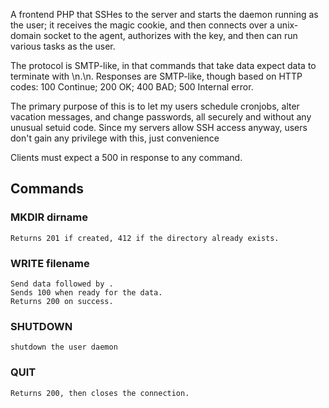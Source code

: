 A frontend PHP that SSHes to the server and starts the daemon running as the
user; it receives the magic cookie, and then connects over a unix-domain socket
to the agent, authorizes with the key, and then can run various tasks as the
user.

The protocol is SMTP-like, in that commands that take data expect data to
terminate with \n.\n. Responses are SMTP-like, though based on HTTP codes: 100
Continue; 200 OK; 400 BAD; 500 Internal error.

The primary purpose of this is to let my users schedule cronjobs, alter
vacation messages, and change passwords, all securely and without any unusual
setuid code.  Since my servers allow SSH access anyway, users don't gain any
privilege with this, just convenience

Clients must expect a 500 in response to any command.

## Commands

### MKDIR dirname
	Returns 201 if created, 412 if the directory already exists.

### WRITE filename
	Send data followed by .
	Sends 100 when ready for the data.
	Returns 200 on success.

### SHUTDOWN
	shutdown the user daemon

### QUIT
	Returns 200, then closes the connection.
